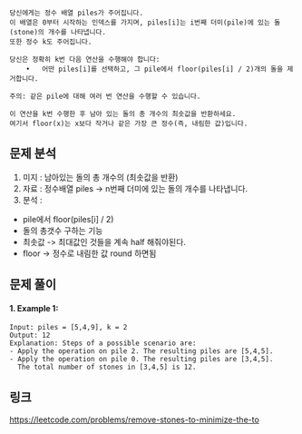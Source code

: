 ~~~text
당신에게는 정수 배열 piles가 주어집니다. 
이 배열은 0부터 시작하는 인덱스를 가지며, piles[i]는 i번째 더미(pile)에 있는 돌(stone)의 개수를 나타냅니다. 
또한 정수 k도 주어집니다.

당신은 정확히 k번 다음 연산을 수행해야 합니다:
	•	어떤 piles[i]를 선택하고, 그 pile에서 floor(piles[i] / 2)개의 돌을 제거합니다.

주의: 같은 pile에 대해 여러 번 연산을 수행할 수 있습니다.

이 연산을 k번 수행한 후 남아 있는 돌의 총 개수의 최솟값을 반환하세요.
여기서 floor(x)는 x보다 작거나 같은 가장 큰 정수(즉, 내림한 값)입니다.
~~~

## 문제 분석
1. 미지 : 남아있는 돌의 총 개수의 (최솟값을 반환)
2. 자료 : 정수배열 piles -> n번째 더미에 있는 돌의 개수를 나타냅니다.
3. 분석 :
- pile에서 floor(piles[i] / 2)
- 돌의 총갯수 구하는 기능
- 최솟값 -> 최대값인 것들을 계속 half 해줘야된다.
- floor -> 정수로 내림한 값 round 하면됨

## 문제 풀이
#### 1. Example 1:
~~~text 
Input: piles = [5,4,9], k = 2
Output: 12
Explanation: Steps of a possible scenario are:
- Apply the operation on pile 2. The resulting piles are [5,4,5].
- Apply the operation on pile 0. The resulting piles are [3,4,5].
  The total number of stones in [3,4,5] is 12.
~~~


## 링크

https://leetcode.com/problems/remove-stones-to-minimize-the-to